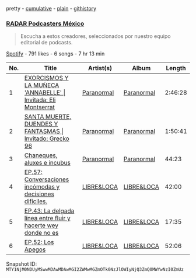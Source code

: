 pretty - [cumulative](/playlists/cumulative/37i9dQZF1DWVnX01c6gE6x.md) - [plain](/playlists/plain/37i9dQZF1DWVnX01c6gE6x) - [githistory](https://github.githistory.xyz/mackorone/spotify-playlist-archive/blob/main/playlists/plain/37i9dQZF1DWVnX01c6gE6x)

### [RADAR Podcasters México](https://open.spotify.com/playlist/37i9dQZF1DWVnX01c6gE6x)

> Escucha a estos creadores, seleccionados por nuestro equipo editorial de podcasts.

[Spotify](https://open.spotify.com/user/spotify) - 791 likes - 6 songs - 7 hr 13 min

| No. | Title | Artist(s) | Album | Length |
|---|---|---|---|---|
| 1 | [EXORCISMOS Y LA MUÑECA 'ANNABELLE' \| Invitada: Eli Montserrat](https://open.spotify.com/episode/1zhBkGlko2PG11bYaiihD3) | [Paranormal](https://open.spotify.com/show/6uiXpyl749yOE2vs8sCrdW) | [Paranormal](https://open.spotify.com/show/6uiXpyl749yOE2vs8sCrdW) | 2:46:28 |
| 2 | [SANTA MUERTE, DUENDES Y FANTASMAS \| Invitado: Grecko 96](https://open.spotify.com/episode/3owJe7u8fOfUCBO82QOYVy) | [Paranormal](https://open.spotify.com/show/6uiXpyl749yOE2vs8sCrdW) | [Paranormal](https://open.spotify.com/show/6uiXpyl749yOE2vs8sCrdW) | 1:50:41 |
| 3 | [Chaneques, aluxes e incubus](https://open.spotify.com/episode/06zP6YmZVSC1I7d5wHJu7s) | [Paranormal](https://open.spotify.com/show/6uiXpyl749yOE2vs8sCrdW) | [Paranormal](https://open.spotify.com/show/6uiXpyl749yOE2vs8sCrdW) | 44:23 |
| 4 | [EP.57: Conversaciones incómodas y decisiones difíciles.](https://open.spotify.com/episode/4iDdseOVobnoCOfMJxqMRa) | [LIBRE&LOCA](https://open.spotify.com/show/2Rldfy8hmjP3fnLOgdlpEx) | [LIBRE&LOCA](https://open.spotify.com/show/2Rldfy8hmjP3fnLOgdlpEx) | 42:00 |
| 5 | [EP.43: La delgada línea entre fluir y hacerte wey donde no es](https://open.spotify.com/episode/2nSS0FyE1MrsLRAvxShUTD) | [LIBRE&LOCA](https://open.spotify.com/show/2Rldfy8hmjP3fnLOgdlpEx) | [LIBRE&LOCA](https://open.spotify.com/show/2Rldfy8hmjP3fnLOgdlpEx) | 17:35 |
| 6 | [EP.52: Los Apegos](https://open.spotify.com/episode/1zcwfOaMGrMDh8N7s0VOhK) | [LIBRE&LOCA](https://open.spotify.com/show/2Rldfy8hmjP3fnLOgdlpEx) | [LIBRE&LOCA](https://open.spotify.com/show/2Rldfy8hmjP3fnLOgdlpEx) | 52:06 |

Snapshot ID: `MTY1NjM0NDUyMSwwMDAwMDAwMGI2ZWMwMGZmOTk0NzJlOWIyNjQ3ZmQ0MWYwNzI0ZmUz`
